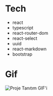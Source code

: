 
# Tech

- react
- typescript
- react-router-dom
- react-select
- uuid
- react-markdown
- bootstrap


# Gif

![Proje Tanıtım GIF'i](public/Kayıt-2024-11-08-163820.gif)
